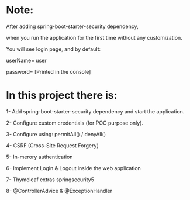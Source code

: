 # Note:
   
   After adding spring-boot-starter-security dependency,
   
   when you run the application for the first time without any customization.
   
   You will see login page, and by default:
   
   userName= user
   
   password= [Printed in the console]

# In this project there is:

   1- Add spring-boot-starter-security dependency and start the application.
   
   2- Configure custom credentials (for POC purpose only).
   
   3- Configure using: permitAll() / denyAll()
   
   4- CSRF (Cross-Site Request Forgery)
   
   5- In-merory authentication
   
   6- Implement Login & Logout inside the web application
   
   7- Thymeleaf extras springsecurity5
   
   8- @ControllerAdvice & @ExceptionHandler